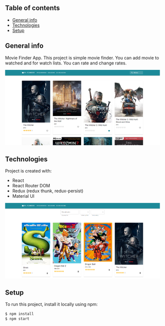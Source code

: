 ## Table of contents

- [General info](#general-info)
- [Technologies](#technologies)
- [Setup](#setup)

## General info

Movie Finder App. This project is simple movie finder. You can add movie to watched and for watch lists. You can rate and change rates.

![Algorithm schema](./images/1.png)

## Technologies

Project is created with:

- React
- React Router DOM
- Redux (redux thunk, redux-persist)
- Material UI

![Algorithm schema](./images/2.png)

## Setup

To run this project, install it locally using npm:

```
$ npm install
$ npm start
```
